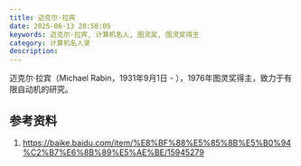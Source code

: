 ```yaml
---
title: 迈克尔·拉宾
date: 2025-06-13 20:58:05
keywords: 迈克尔·拉宾, 计算机名人, 图灵奖, 图灵奖得主
category: 计算机名人录
description:
---
```


迈克尔·拉宾（Michael Rabin，1931年9月1日 - ），1976年图灵奖得主，致力于有限自动机的研究。



## 参考资料
1. https://baike.baidu.com/item/%E8%BF%88%E5%85%8B%E5%B0%94%C2%B7%E6%8B%89%E5%AE%BE/15945279